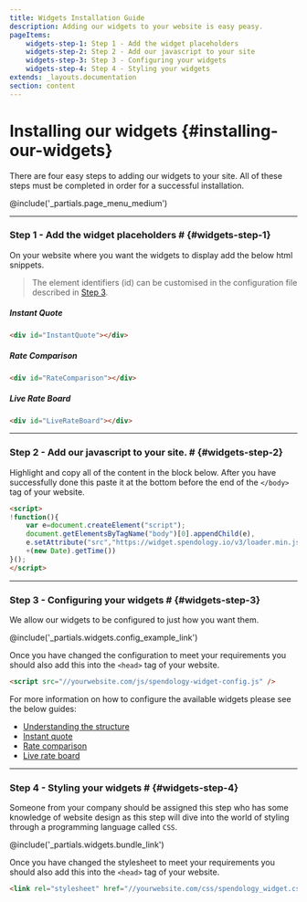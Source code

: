 ```yaml
---
title: Widgets Installation Guide
description: Adding our widgets to your website is easy peasy.
pageItems:
    widgets-step-1: Step 1 - Add the widget placeholders
    widgets-step-2: Step 2 - Add our javascript to your site
    widgets-step-3: Step 3 - Configuring your widgets
    widgets-step-4: Step 4 - Styling your widgets
extends: _layouts.documentation
section: content
---
```


# Installing our widgets {#installing-our-widgets}
There are four easy steps to adding our widgets to your site. 
All of these steps must be completed in order for a successful installation.

@include('_partials.page_menu_medium')

<hr class="divider" />

### Step 1 - Add the widget placeholders # {#widgets-step-1}
On your website where you want the widgets to display add the below html snippets.

> The element identifiers (id) can be customised in the configuration file described in [Step 3](#widgets-step-3).

##### Instant Quote
```html
<div id="InstantQuote"></div> 
```

##### Rate Comparison
```html
<div id="RateComparison"></div> 
```

##### Live Rate Board
```html
<div id="LiveRateBoard"></div> 
```

---
### Step 2 - Add our javascript to your site. # {#widgets-step-2}
Highlight and copy all of the content in the block below. After you have successfully done this paste it at the bottom 
before the end of the `</body>` tag of your website.

```html
<script>
!function(){
    var e=document.createElement("script");
    document.getElementsByTagName("body")[0].appendChild(e),
    e.setAttribute("src","https://widget.spendology.io/v3/loader.min.js?"
    +(new Date).getTime())
}();
</script>
```

---
### Step 3 - Configuring your widgets # {#widgets-step-3}
We allow our widgets to be configured to just how you want them. 

@include('_partials.widgets.config_example_link')

Once you have changed the configuration to meet your requirements you should also add this into the `<head>` tag of 
your website.

```html
<script src="//yourwebsite.com/js/spendology-widget-config.js" />
```

For more information on how to configure the available widgets please see the below guides:
<ul class="list-disc ml-10">
    <li><a href="/docs/widget-configuration">Understanding the structure</a></li>
    <li><a href="/docs/instant-quote-configuration">Instant quote</a></li> 
    <li><a href="/docs/rates-comparison-configuration">Rate comparison</a></li> 
    <li><a href="/docs/live-rate-board-configuration">Live rate board</a></li> 
</ul> 

---
### Step 4 - Styling your widgets # {#widgets-step-4}
Someone from your company should be assigned this step who has some knowledge of website design as this step will dive 
into the world of styling through a programming language called `CSS`.

@include('_partials.widgets.bundle_link')

Once you have changed the stylesheet to meet your requirements you should also add this into the `<head>` tag of your 
website.

```html
<link rel="stylesheet" href="//yourwebsite.com/css/spendology_widget.css" />
```
